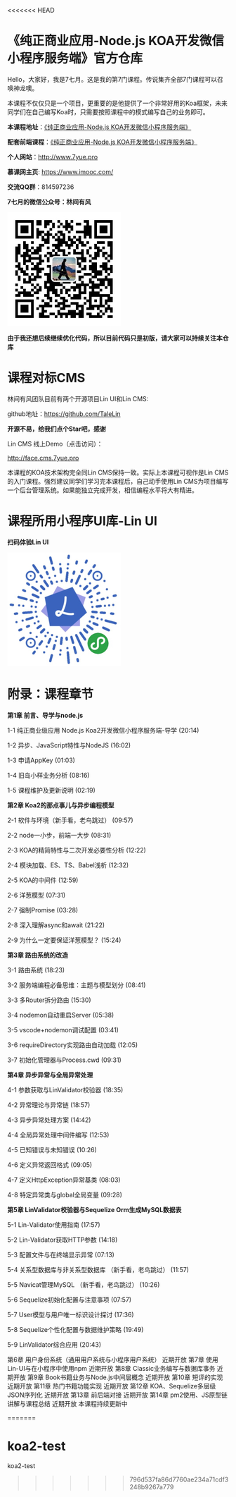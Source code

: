 <<<<<<< HEAD
# 《纯正商业应用-Node.js KOA开发微信小程序服务端》官方仓库

Hello，大家好，我是7七月。这是我的第7门课程。传说集齐全部7门课程可以召唤神龙噢。

本课程不仅仅只是一个项目，更重要的是他提供了一个非常好用的Koa框架，未来同学们在自己编写Koa时，只需要按照课程中的模式编写自己的业务即可。

**本课程地址**：[《纯正商业应用-Node.js KOA开发微信小程序服务端》](https://coding.imooc.com/class/342.html)

**配套前端课程**：[《纯正商业应用-Node.js KOA开发微信小程序服务端》](https://coding.imooc.com/class/251.html)

**个人网站**：http://www.7yue.pro

**慕课网主页**: https://www.imooc.com/

**交流QQ群**：814597236

**7七月的微信公众号：林间有风**

![林间有风](linjianyoufeng.jpg)

**由于我还想后续继续优化代码，所以目前代码只是初版，请大家可以持续关注本仓库**


# 课程对标CMS

林间有风团队目前有两个开源项目Lin UI和Lin CMS:

github地址：https://github.com/TaleLin

**开源不易，给我们点个Star吧，感谢**



Lin CMS 线上Demo（点击访问）：

http://face.cms.7yue.pro

本课程的KOA技术架构完全同Lin CMS保持一致。实际上本课程可视作是Lin CMS的入门课程。强烈建议同学们学习完本课程后，自己动手使用Lin CMS为项目编写一个后台管理系统。如果能独立完成开发，相信编程水平将大有精进。


# 课程所用小程序UI库-Lin UI

**扫码体验Lin UI**

![林间有风](lin-ui.jpeg)


# 附录：课程章节

**第1章 前言、导学与node.js**

1-1 纯正商业级应用 Node.js Koa2开发微信小程序服务端-导学  (20:14)

1-2 异步、JavaScript特性与NodeJS  (16:02)

1-3 申请AppKey  (01:03)

1-4 旧岛小样业务分析  (08:16)

1-5 课程维护及更新说明  (02:19)

**第2章 Koa2的那点事儿与异步编程模型**

2-1 软件与环境（新手看，老鸟跳过）  (09:57)

2-2 node一小步，前端一大步  (08:31)

2-3 KOA的精简特性与二次开发必要性分析  (12:22)

2-4 模块加载、ES、TS、Babel浅析  (12:32)

2-5 KOA的中间件  (12:59)

2-6 洋葱模型  (07:31)

2-7 强制Promise  (03:28)

2-8 深入理解async和await  (21:22)

2-9 为什么一定要保证洋葱模型？  (15:24)

**第3章 路由系统的改造**

3-1 路由系统  (18:23)

3-2 服务端编程必备思维：主题与模型划分  (08:41)

3-3 多Router拆分路由  (15:30)

3-4 nodemon自动重启Server  (05:38)

3-5 vscode+nodemon调试配置  (03:41)

3-6 requireDirectory实现路由自动加载  (12:05)

3-7 初始化管理器与Process.cwd  (09:31)

**第4章 异步异常与全局异常处理**

4-1 参数获取与LinValidator校验器  (18:35)

4-2 异常理论与异常链  (18:57)

4-3 异步异常处理方案  (14:42)

4-4 全局异常处理中间件编写  (12:53)

4-5 已知错误与未知错误  (10:26)

4-6 定义异常返回格式  (09:05)

4-7 定义HttpException异常基类  (08:03)

4-8 特定异常类与global全局变量  (09:28)

**第5章 LinValidator校验器与Sequelize Orm生成MySQL数据表**

5-1 Lin-Validator使用指南  (17:57)

5-2 Lin-Validator获取HTTP参数  (14:18)

5-3 配置文件与在终端显示异常  (07:13)

5-4 关系型数据库与非关系型数据库 （新手看，老鸟跳过）  (11:57)

5-5 Navicat管理MySQL （新手看，老鸟跳过）  (10:26)

5-6 Sequelize初始化配置与注意事项  (07:57)

5-7 User模型与用户唯一标识设计探讨  (17:36)

5-8 Sequelize个性化配置与数据维护策略  (19:49)

5-9 LinValidator综合应用  (20:43)

第6章 用户身份系统（通用用户系统与小程序用户系统） 近期开放
第7章 使用Lin-UI与在小程序中使用npm 近期开放
第8章 Classic业务编写与数据库事务 近期开放
第9章 Book书籍业务与Node.js中间层概念 近期开放
第10章 短评的实现 近期开放
第11章 热门书籍功能实现 近期开放
第12章 KOA、Sequelize多层级JSON序列化 近期开放
第13章 前后端对接 近期开放
第14章 pm2使用、JS原型链讲解与课程总结 近期开放
本课程持续更新中








=======
# koa2-test
koa2-test
>>>>>>> 796d537fa86d7760ae234a71cdf3248b9267a779
